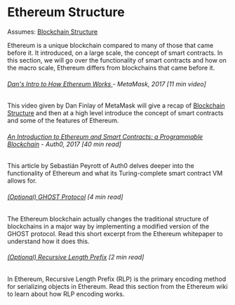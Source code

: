 # Ethereum Structure

Assumes: [Blockchain Structure](/blockchain-structure.md)

Ethereum is a unique blockchain compared to many of those that came before it. It introduced, on a large scale, the concept of smart contracts.  In this section, we will go over the functionality of smart contracts and how on the macro scale, Ethereum differs from blockchains that came before it.

###### [Dan's Intro to How Ethereum Works ](https://www.youtube.com/watch?v=-SMliFtoPn8) - MetaMask, 2017 \[11 min video\]

This video given by Dan Finlay of MetaMask will give a recap of [Blockchain Structure](/blockchain-structure.md) and then at a high level introduce the concept of smart contracts and some of the features of Ethereum.

###### [An Introduction to Ethereum and Smart Contracts: a Programmable Blockchain](https://auth0.com/blog/an-introduction-to-ethereum-and-smart-contracts-part-2/) - Auth0, 2017 \[40 min read\]

This article by Sebastián Peyrott of Auth0 delves deeper into the functionality of Ethereum and what its Turing-complete smart contract VM allows for.

###### [\(Optional\) GHOST Protocol](https://github.com/ethereum/wiki/wiki/White-Paper#modified-ghost-implementation) \[4 min read\]

The Ethereum blockchain actually changes the traditional structure of blockchains in a major way by implementing a modified version of the GHOST protocol.  Read this short excerpt from the Ethereum whitepaper to understand how it does this.

###### [\(Optional\) Recursive Length Prefix](https://github.com/ethereum/wiki/wiki/RLP) \[2 min read\]

In Ethereum, Recursive Length Prefix \(RLP\) is the primary encoding method for serializing objects in Ethereum.  Read this section from the Ethereum wiki to learn about how RLP encoding works.

